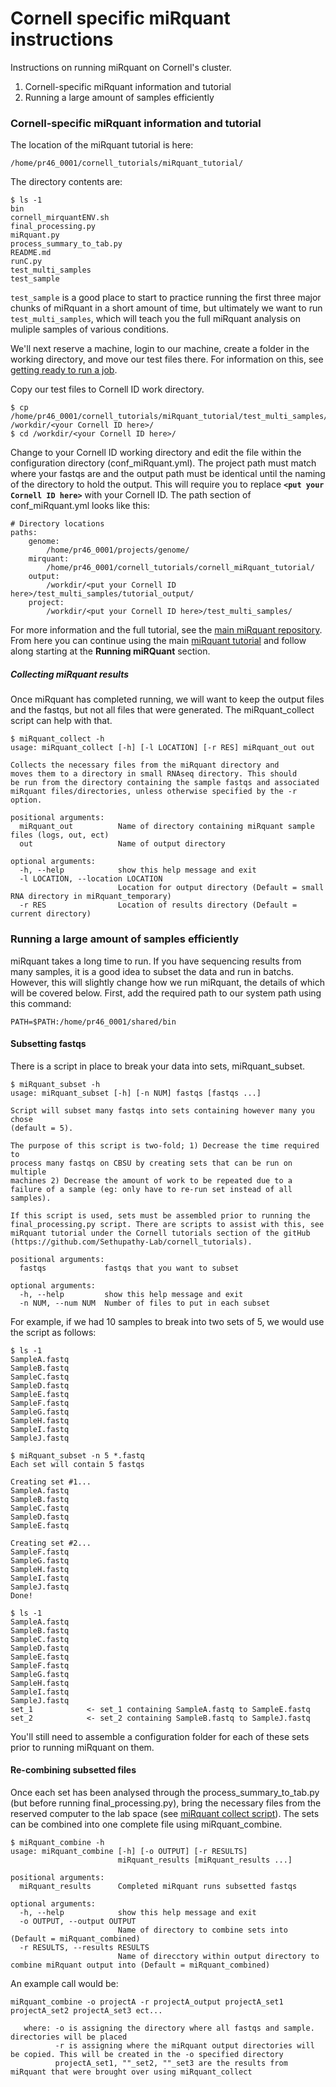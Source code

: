 # Cornell specific miRquant instructions

Instructions on running miRquant on Cornell's cluster.  

1. Cornell-specific miRquant information and tutorial
2. Running a large amount of samples efficiently

### Cornell-specific miRquant information and tutorial

The location of the miRquant tutorial is here:
```
/home/pr46_0001/cornell_tutorials/miRquant_tutorial/
```

The directory contents are:
```
$ ls -1
bin
cornell_mirquantENV.sh
final_processing.py
miRquant.py
process_summary_to_tab.py
README.md
runC.py
test_multi_samples
test_sample
```

`test_sample` is a good place to start to practice running the first three major chunks of miRquant in a short amount of time, but ultimately we want to run `test_multi_samples`, which will teach you the full miRquant analysis on muliple samples of various conditions.

We'll next reserve a machine, login to our machine, create a folder in the working directory, and move our test files there. For information on this, see [getting ready to run a job](https://github.com/Sethupathy-Lab/cornell_tutorials/blob/master/getting_ready_to_run_a_job.md).

Copy our test files to Cornell ID work directory.
```
$ cp /home/pr46_0001/cornell_tutorials/miRquant_tutorial/test_multi_samples/* /workdir/<your Cornell ID here>/
$ cd /workdir/<your Cornell ID here>/
```

Change to your Cornell ID working directory and edit the file within the configuration directory (conf_miRquant.yml). The project path must match where your fastqs are and the output path must be identical until the naming of the directory to hold the output. This will require you to replace **``<put your Cornell ID here>``** with your Cornell ID. The path section of conf_miRquant.yml looks like this:
```
# Directory locations
paths:
    genome:
        /home/pr46_0001/projects/genome/
    mirquant:
        /home/pr46_0001/cornell_tutorials/cornell_miRquant_tutorial/
    output:
        /workdir/<put your Cornell ID here>/test_multi_samples/tutorial_output/
    project:
        /workdir/<put your Cornell ID here>/test_multi_samples/
```

For more information and the full tutorial, see the [main miRquant repository](https://github.com/Sethupathy-Lab/miRquant). From here you can continue using the main [miRquant tutorial](https://github.com/Sethupathy-Lab/miRquant/blob/master/tutorial/TUTORIAL.md) and follow along starting at the **Running miRQuant** section.

##### Collecting miRquant results
Once miRquant has completed running, we will want to keep the output files and the fastqs, but not all files that were generated. The miRquant_collect script can help with that.
```
$ miRquant_collect -h
usage: miRquant_collect [-h] [-l LOCATION] [-r RES] miRquant_out out

Collects the necessary files from the miRquant directory and
moves them to a directory in small RNAseq directory. This should
be run from the directory containing the sample fastqs and associated
miRquant files/directories, unless otherwise specified by the -r option.

positional arguments:
  miRquant_out          Name of directory containing miRquant sample files (logs, out, ect)
  out                   Name of output directory

optional arguments:
  -h, --help            show this help message and exit
  -l LOCATION, --location LOCATION
                        Location for output directory (Default = small RNA directory in miRquant_temporary)
  -r RES                Location of results directory (Default = current directory)
  ```


### Running a large amount of samples efficiently

miRquant takes a long time to run. If you have sequencing results from many samples, it is a good idea to subset the data and run in batchs. However, this will slightly change how we run miRquant, the details of which will be covered below. First, add the required path to our system path using this command:
```
PATH=$PATH:/home/pr46_0001/shared/bin
```

#### Subsetting fastqs

There is a script in place to break your data into sets, miRquant_subset.
```
$ miRquant_subset -h
usage: miRquant_subset [-h] [-n NUM] fastqs [fastqs ...]

Script will subset many fastqs into sets containing however many you chose
(default = 5).

The purpose of this script is two-fold; 1) Decrease the time required to
process many fastqs on CBSU by creating sets that can be run on multiple
machines 2) Decrease the amount of work to be repeated due to a
failure of a sample (eg: only have to re-run set instead of all samples).

If this script is used, sets must be assembled prior to running the
final_processing.py script. There are scripts to assist with this, see
miRquant tutorial under the Cornell tutorials section of the gitHub
(https://github.com/Sethupathy-Lab/cornell_tutorials).

positional arguments:
  fastqs             fastqs that you want to subset

optional arguments:
  -h, --help         show this help message and exit
  -n NUM, --num NUM  Number of files to put in each subset
```
For example, if we had 10 samples to break into two sets of 5, we would use the script as follows:
```
$ ls -1
SampleA.fastq
SampleB.fastq
SampleC.fastq
SampleD.fastq
SampleE.fastq
SampleF.fastq
SampleG.fastq
SampleH.fastq
SampleI.fastq
SampleJ.fastq

$ miRquant_subset -n 5 *.fastq
Each set will contain 5 fastqs

Creating set #1...
SampleA.fastq
SampleB.fastq
SampleC.fastq
SampleD.fastq
SampleE.fastq

Creating set #2...
SampleF.fastq
SampleG.fastq
SampleH.fastq
SampleI.fastq
SampleJ.fastq
Done!

$ ls -1
SampleA.fastq
SampleB.fastq
SampleC.fastq
SampleD.fastq
SampleE.fastq
SampleF.fastq
SampleG.fastq
SampleH.fastq
SampleI.fastq
SampleJ.fastq
set_1            <- set_1 containing SampleA.fastq to SampleE.fastq
set_2            <- set_2 containing SampleB.fastq to SampleJ.fastq
```
You'll still need to assemble a configuration folder for each of these sets prior to running miRquant on them.

#### Re-combining subsetted files

Once each set has been analysed through the process_summary_to_tab.py (but before running final_processing.py), bring the necessary files from the reserved computer to the lab space (see [miRquant collect script](#collecting-mirquant-results)). The sets can be combined into one complete file using miRquant_combine.
```
$ miRquant_combine -h
usage: miRquant_combine [-h] [-o OUTPUT] [-r RESULTS]
                        miRquant_results [miRquant_results ...]

positional arguments:
  miRquant_results      Completed miRquant runs subsetted fastqs

optional arguments:
  -h, --help            show this help message and exit
  -o OUTPUT, --output OUTPUT
                        Name of directory to combine sets into (Default = miRquant_combined)
  -r RESULTS, --results RESULTS
                        Name of direcctory within output directory to combine miRquant output into (Default = miRquant_combined)
```
An example call would be:
```
miRquant_combine -o projectA -r projectA_output projectA_set1 projectA_set2 projectA_set3 ect...

   where: -o is assigning the directory where all fastqs and sample. directories will be placed
          -r is assigning where the miRquant output directories will be copied. This will be created in the -o specified directory
          projectA_set1, ""_set2, ""_set3 are the results from miRquant that were brought over using miRquant_collect
```
